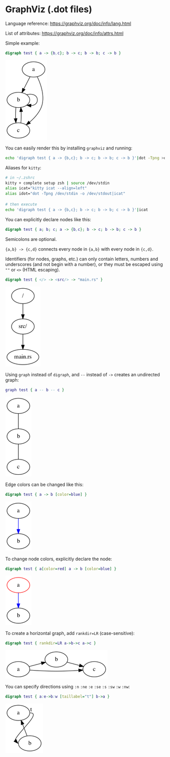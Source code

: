 # GraphViz (.dot files)

Language reference: https://graphviz.org/doc/info/lang.html

List of attributes: https://graphviz.org/doc/info/attrs.html

Simple example:

```dot
digraph test { a -> {b,c}; b -> c; b -> b; c -> b }
```

![rendered graph](./graphviz/1.png)

You can easily render this by installing `graphviz` and running:

```bash
echo 'digraph test { a -> {b,c}; b -> c; b -> b; c -> b }'|dot -Tpng >out.png
```

Aliases for `kitty`:
```zsh
# in ~/.zshrc
kitty + complete setup zsh | source /dev/stdin
alias icat="kitty icat --align=left"
alias idot="dot -Tpng /dev/stdin -o /dev/stdout|icat"

# then execute
echo 'digraph test { a -> {b,c}; b -> c; b -> b; c -> b }'|icat
```

You can explicitly declare nodes like this:

```dot
digraph test { a; b; c; a -> {b,c}; b -> c; b -> b; c -> b }
```

Semicolons are optional.

`{a,b} -> {c,d}` connects every node in `{a,b}` with every node in `{c,d}`.

Identifiers (for nodes, graphs, etc.) can only contain letters, numbers and
underscores (and not begin with a number), or they must be escaped using `""` or `<>` (HTML escaping).

```dot
digraph test { </> -> <src/> -> "main.rs" }
```

![rendered graph](./graphviz/2.png)

Using `graph` instead of `digraph`, and `--` instead of `->` creates an undirected graph:

```dot
graph test { a -- b -- c }
```

![rendered graph](./graphviz/3.png)

Edge colors can be changed like this:

```dot
digraph test { a -> b [color=blue] }
```

![rendered graph](./graphviz/4.png)

To change node colors, explicitly declare the node:

```dot
digraph test { a[color=red] a -> b [color=blue] }
```

![rendered graph](./graphviz/5.png)

To create a horizontal graph, add `rankdir=LR` (case-sensitive):

```dot
digraph test { rankdir=LR a->b->c a->c }
```

![rendered graph](./graphviz/6.png)

You can specify directions using `:n` `:ne` `:e` `:se` `:s` `:sw` `:w` `:nw`:

```dot
digraph test { a:e->b:w [taillabel="t"] b->a }
```

![rendered graph](./graphviz/7.png)
